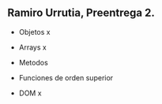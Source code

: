 ## Ramiro Urrutia, Preentrega 2.

- Objetos x

- Arrays x

- Metodos

- Funciones de orden superior

- DOM x